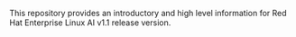 This repository provides an introductory and high level information for Red Hat Enterprise Linux AI v1.1 release version.
